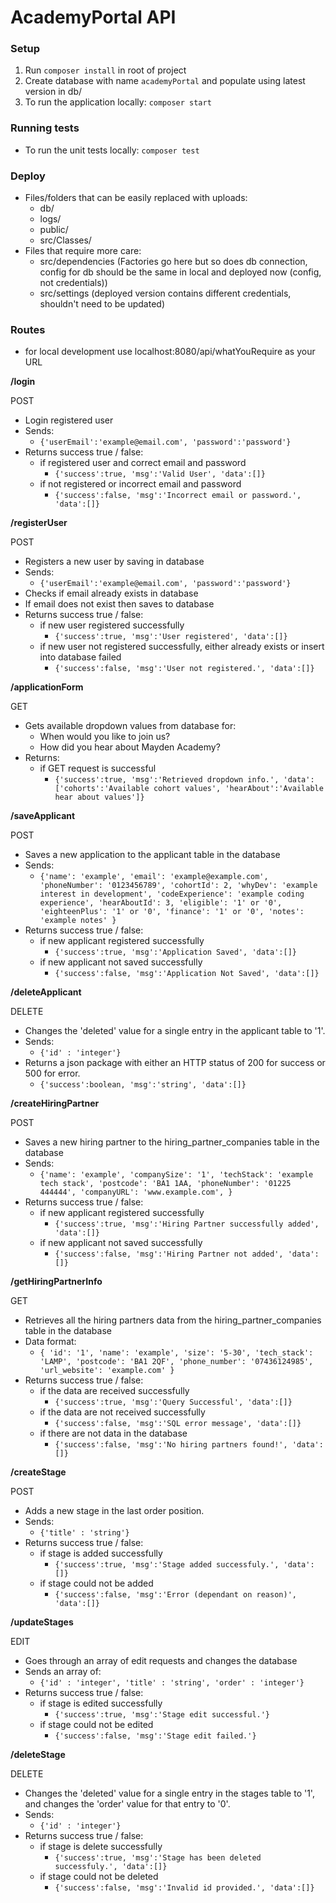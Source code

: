 # AcademyPortal API

### Setup

1. Run `composer install` in root of project
2. Create database with name `academyPortal` and populate using latest version in db/
3. To run the application locally: `composer start`

### Running tests

- To run the unit tests locally: `composer test`

### Deploy

- Files/folders that can be easily replaced with uploads:
    - db/
    - logs/
    - public/
    - src/Classes/
- Files that require more care:
    - src/dependencies (Factories go here but so does db connection, config for db should be the same in local and deployed now (config, not credentials))
    - src/settings (deployed version contains different credentials, shouldn't need to be updated)

### Routes
- for local development use localhost:8080/api/whatYouRequire as your URL

**/login**

POST
- Login registered user
- Sends:
	- `{'userEmail':'example@email.com', 'password':'password'}`
- Returns success true / false:
	- if registered user and correct email and password
		- `{'success':true, 'msg':'Valid User', 'data':[]}`  
	- if not registered or incorrect email and password
		- `{'success':false, 'msg':'Incorrect email or password.', 'data':[]}`


**/registerUser**

POST
- Registers a new user by saving in database
- Sends:
	- `{'userEmail':'example@email.com', 'password':'password'}`
- Checks if email already exists in database
- If email does not exist then saves to database
- Returns success true / false:
	- if new user registered successfully
		- `{'success':true, 'msg':'User registered', 'data':[]}`
	- if new user not registered successfully, either already exists or insert into database failed
		- `{'success':false, 'msg':'User not registered.', 'data':[]}`


**/applicationForm**

GET
- Gets available dropdown values from database for:
	- When would you like to join us? 
	- How did you hear about Mayden Academy? 
- Returns:
	- if GET request is successful
		- `{'success':true, 'msg':'Retrieved dropdown info.', 'data':['cohorts':'Available cohort values', 'hearAbout':'Available hear about values']}`


**/saveApplicant**

POST
- Saves a new application to the applicant table in the database
- Sends:
	- `{'name': 'example',
   	    'email': 'example@example.com',
 	    'phoneNumber': '0123456789',
	    'cohortId': 2,
	    'whyDev': 'example interest in development',
	    'codeExperience': 'example coding experience',
	    'hearAboutId': 3,
	    'eligible': '1' or '0',
	    'eighteenPlus': '1' or '0',
	    'finance': '1' or '0',
	    'notes': 'example notes'
	   }`
- Returns success true / false:
	- if new applicant registered successfully
		- `{'success':true, 'msg':'Application Saved', 'data':[]}`
	- if new applicant not saved successfully
		- `{'success':false, 'msg':'Application Not Saved', 'data':[]}`
		
		
**/deleteApplicant**

DELETE
- Changes the 'deleted' value for a single entry in the applicant table to '1'.
- Sends: 
    - `{'id' : 'integer'}`
- Returns a json package with either an HTTP status of 200 for success or 500 for error.
    - `{'success':boolean, 'msg':'string', 'data':[]}`

**/createHiringPartner**

POST
- Saves a new hiring partner to the hiring_partner_companies table in the database
- Sends:
	- `{'name': 'example',
   	    'companySize': '1',
 	    'techStack': 'example tech stack',
	    'postcode': 'BA1 1AA,
	    'phoneNumber': '01225 444444',
	    'companyURL': 'www.example.com',
	   }`
- Returns success true / false:
	- if new applicant registered successfully
		- `{'success':true, 'msg':'Hiring Partner successfully added', 'data':[]}`
	- if new applicant not saved successfully
		- `{'success':false, 'msg':'Hiring Partner not added', 'data':[]}`
		

**/getHiringPartnerInfo**

GET
- Retrieves all the hiring partners data from the hiring_partner_companies table in the database
- Data format:
    - `{
        'id': '1',
        'name': 'example',
        'size': '5-30',
        'tech_stack': 'LAMP',
        'postcode': 'BA1 2QF',
        'phone_number': '07436124985',
        'url_website': 'example.com'
        }`
- Returns success true / false:
    - if the data are received successfully
        - `{'success':true, 'msg':'Query Successful', 'data':[]}`
    - if the data are not received successfully
        - `{'success':false, 'msg':'SQL error message', 'data':[]}`
    - if there are not data in the database
        - `{'success':false, 'msg':'No hiring partners found!', 'data':[]}`
        
**/createStage**

POST
- Adds a new stage in the last order position.
- Sends:
    - `{'title' : 'string'}` 
- Returns success true / false:
    - if stage is added successfully
        - `{'success':true, 'msg':'Stage added successfuly.', 'data':[]}`
    - if stage could not be added
        - `{'success':false, 'msg':'Error (dependant on reason)', 'data':[]}`
        
**/updateStages**

EDIT
- Goes through an array of edit requests and changes the database
- Sends an array of:
    - `{'id' : 'integer', 'title' : 'string', 'order' : 'integer'}` 
- Returns success true / false:
    - if stage is edited successfully
        - `{'success':true, 'msg':'Stage edit successful.'}`
    - if stage could not be edited
        - `{'success':false, 'msg':'Stage edit failed.'}`
        
**/deleteStage**
 
DELETE
- Changes the 'deleted' value for a single entry in the stages table to '1', and changes the 'order' value for 
that entry to '0'.
- Sends:
    - `{'id' : 'integer'}` 
- Returns success true / false:
    - if stage is delete successfully
        - `{'success':true, 'msg':'Stage has been deleted successfuly.', 'data':[]}`
    - if stage could not be deleted
        - `{'success':false, 'msg':'Invalid id provided.', 'data':[]}`
        
